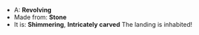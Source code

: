 * A: **Revolving**
* Made from: **Stone**
* It is: **Shimmering**, **Intricately carved**
The landing is inhabited!
